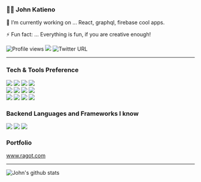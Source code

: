 ### 👋🏽  John Katieno

 🔭 I’m currently working on ... React, graphql, firebase cool apps.
    
 ⚡ Fun fact: ... Everything is fun, if you are creative enough!
 

![Profile views](https://gpvc.arturio.dev/katienoj) 
<img src="https://img.shields.io/github/followers/katienoj?label=Follow" style=" float:left, margin-right:10px" />
![Twitter URL](https://img.shields.io/twitter/follow/katienoj?label=Follow&style=social)

---


### Tech & Tools Preference

<img src = "https://img.shields.io/badge/-HTML5-E34F26?style=flat&logo=html5&logoColor=white"> 
<img src = "https://img.shields.io/badge/-CSS3-1572B6?style=flat&logo=css3&logoColor=white">
<img src="https://img.shields.io/badge/-JavaScript-eed718?style=flat&logo=javascript&logoColor=ffffff">
<img src="https://img.shields.io/badge/-Sass-cc6699?style=flat&logo=sass&logoColor=ffffff">
<br>
<img src="https://img.shields.io/badge/-React-000000?style=flat&logo=react&logoColor=00c8ff">
<img src="https://img.shields.io/badge/-%F0%9F%92%85%20styled--components-orange.svg?color=ffffff">
<img src="https://img.shields.io/badge/-Redux-000000?style=flat&logo=redux&logoColor=00c8ff">
<img src="https://img.shields.io/badge/-SQL-000000?style=flat&logo=postgresql&logoColor=white">
<br>
<img src="http://img.shields.io/badge/-Git-F1502F?style=flat&logo=git&logoColor=FFFFFF">
<img src="http://img.shields.io/badge/-Github-000000?style=flat&logo=github&logoColor=FFFFFF">
<img src="http://img.shields.io/badge/-VS%20Code-007ACC?style=flat&logo=visual%20studio%20code&logoColor=white">
<img src="http://img.shields.io/badge/-Heroku-430098?style=flat&logo=heroku&logoColor=white">

### Backend Languages and Frameworks I know
<img src="https://img.shields.io/badge/-Nodejs-red?style=flat&logo=ror&logoColor=white"> 
<img src="https://img.shields.io/badge/-Java-white?style=flat&logo=ruby&logoColor=red">
<img src="https://img.shields.io/badge/-Php-white?style=flat&logo=ruby&logoColor=red"> 


### Portfolio
www.ragot.com

---


![John's github stats](https://github-readme-stats.vercel.app/api?username=katienoj&show_icons=true&title_color=fff&icon_color=79ff97&text_color=9f9f9f&bg_color=151515)
